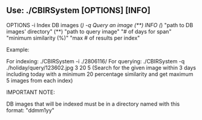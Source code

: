 Use: ./CBIRSystem [OPTIONS] [INFO]
------------------------------------------------------
OPTIONS
	-i    Index DB images (*)
	-q    Query an image  (**)
INFO
	(*)    "path to DB images' directory"
	(**)   "path to query image" "# of days for span" "minimum similarity (%)" "max # of results per index"

Example:

For indexing:	./CBIRSystem -i ./2806116/
For querying:	./CBIRSystem -q ./holiday/query/123602.jpg 3 20 5   (Search for the given image within 3 days including today with a minimum 20 percentage similarity and get maximum 5 images from each index)


IMPORTANT NOTE:

DB images that will be indexed must be in a directory named with this format: "ddmm1yy"

